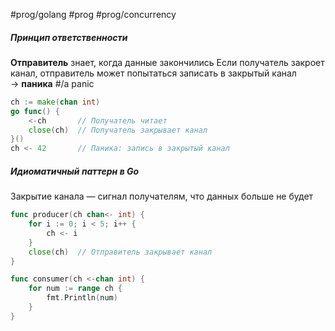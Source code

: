 #prog/golang #prog  #prog/concurrency 

##### **Принцип ответственности**
**Отправитель** знает, когда данные закончились
Если получатель закроет канал, отправитель может попытаться записать в закрытый канал → **паника** #/a panic
```go
ch := make(chan int)
go func() {
	<-ch       // Получатель читает
	close(ch)  // Получатель закрывает канал
}()
ch <- 42       // Паника: запись в закрытый канал
```

##### **Идиоматичный паттерн в Go**
Закрытие канала — сигнал получателям, что данных больше не будет
```go
func producer(ch chan<- int) {
	for i := 0; i < 5; i++ {
		ch <- i
	}
	close(ch)  // Отправитель закрывает канал
}

func consumer(ch <-chan int) {
	for num := range ch {
		fmt.Println(num)
	}
}
```
